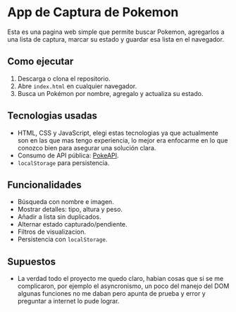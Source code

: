 # App de Captura de Pokemon

Esta es una pagina web simple que permite buscar Pokemon, agregarlos a una lista de captura, marcar su estado y guardar esa lista en el navegador.

## Como ejecutar

1. Descarga o clona el repositorio.
2. Abre `index.html` en cualquier navegador.
3. Busca un Pokémon por nombre, agregalo y actualiza su estado.

## Tecnologias usadas

- HTML, CSS y JavaScript, elegi estas tecnologias ya que actualmente son en las que mas tengo experiencia, lo mejor era enfocarme en lo que conozco bien para asegurar una solución clara.
- Consumo de API pública: [PokeAPI](https://pokeapi.co).
- `localStorage` para persistencia.

## Funcionalidades

- Búsqueda con nombre e imagen.
- Mostrar detalles: tipo, altura y peso.
- Añadir a lista sin duplicados.
- Alternar estado capturado/pendiente.
- Filtros de visualizacion.
- Persistencia con `localStorage`.

## Supuestos

- La verdad todo el proyecto me quedo claro, habian cosas que si se me complicaron, por ejemplo el asyncronismo, un poco del manejo del DOM algunas funciones no me daban pero apunta de prueba y error y preguntar a internet lo pude lograr.
